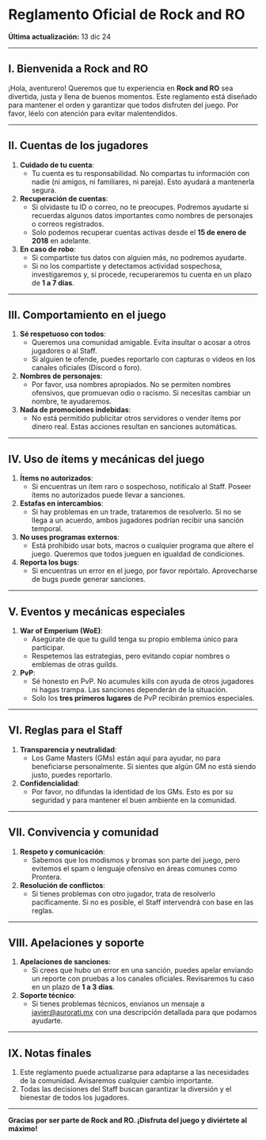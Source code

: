# Reglamento Oficial de Rock and RO
**Última actualización:** 13 dic 24

---

## I. Bienvenida a Rock and RO
¡Hola, aventurero! Queremos que tu experiencia en **Rock and RO** sea divertida, justa y llena de buenos momentos. Este reglamento está diseñado para mantener el orden y garantizar que todos disfruten del juego. Por favor, léelo con atención para evitar malentendidos.

---

## II. Cuentas de los jugadores
1. **Cuidado de tu cuenta**:
   - Tu cuenta es tu responsabilidad. No compartas tu información con nadie (ni amigos, ni familiares, ni pareja). Esto ayudará a mantenerla segura.
2. **Recuperación de cuentas**:
   - Si olvidaste tu ID o correo, no te preocupes. Podremos ayudarte si recuerdas algunos datos importantes como nombres de personajes o correos registrados.
   - Solo podemos recuperar cuentas activas desde el **15 de enero de 2018** en adelante.
3. **En caso de robo**:
   - Si compartiste tus datos con alguien más, no podremos ayudarte. 
   - Si no los compartiste y detectamos actividad sospechosa, investigaremos y, si procede, recuperaremos tu cuenta en un plazo de **1 a 7 días**.

---

## III. Comportamiento en el juego
1. **Sé respetuoso con todos**:
   - Queremos una comunidad amigable. Evita insultar o acosar a otros jugadores o al Staff.
   - Si alguien te ofende, puedes reportarlo con capturas o videos en los canales oficiales (Discord o foro). 
2. **Nombres de personajes**:
   - Por favor, usa nombres apropiados. No se permiten nombres ofensivos, que promuevan odio o racismo. Si necesitas cambiar un nombre, te ayudaremos.
3. **Nada de promociones indebidas**:
   - No está permitido publicitar otros servidores o vender ítems por dinero real. Estas acciones resultan en sanciones automáticas.

---

## IV. Uso de ítems y mecánicas del juego
1. **Ítems no autorizados**:
   - Si encuentras un ítem raro o sospechoso, notifícalo al Staff. Poseer ítems no autorizados puede llevar a sanciones.
2. **Estafas en intercambios**:
   - Si hay problemas en un trade, trataremos de resolverlo. Si no se llega a un acuerdo, ambos jugadores podrían recibir una sanción temporal.
3. **No uses programas externos**:
   - Está prohibido usar bots, macros o cualquier programa que altere el juego. Queremos que todos jueguen en igualdad de condiciones.
4. **Reporta los bugs**:
   - Si encuentras un error en el juego, por favor repórtalo. Aprovecharse de bugs puede generar sanciones.

---

## V. Eventos y mecánicas especiales
1. **War of Emperium (WoE)**:
   - Asegúrate de que tu guild tenga su propio emblema único para participar.
   - Respetemos las estrategias, pero evitando copiar nombres o emblemas de otras guilds.
2. **PvP**:
   - Sé honesto en PvP. No acumules kills con ayuda de otros jugadores ni hagas trampa. Las sanciones dependerán de la situación.
   - Solo los **tres primeros lugares** de PvP recibirán premios especiales.

---

## VI. Reglas para el Staff
1. **Transparencia y neutralidad**:
   - Los Game Masters (GMs) están aquí para ayudar, no para beneficiarse personalmente. Si sientes que algún GM no está siendo justo, puedes reportarlo.
2. **Confidencialidad**:
   - Por favor, no difundas la identidad de los GMs. Esto es por su seguridad y para mantener el buen ambiente en la comunidad.

---

## VII. Convivencia y comunidad
1. **Respeto y comunicación**:
   - Sabemos que los modismos y bromas son parte del juego, pero evitemos el spam o lenguaje ofensivo en áreas comunes como Prontera.
2. **Resolución de conflictos**:
   - Si tienes problemas con otro jugador, trata de resolverlo pacíficamente. Si no es posible, el Staff intervendrá con base en las reglas.

---

## VIII. Apelaciones y soporte
1. **Apelaciones de sanciones**:
   - Si crees que hubo un error en una sanción, puedes apelar enviando un reporte con pruebas a los canales oficiales. Revisaremos tu caso en un plazo de **1 a 3 días**.
2. **Soporte técnico**:
   - Si tienes problemas técnicos, envíanos un mensaje a javier@aurorati.mx con una descripción detallada para que podamos ayudarte.

---

## IX. Notas finales
1. Este reglamento puede actualizarse para adaptarse a las necesidades de la comunidad. Avisaremos cualquier cambio importante.
2. Todas las decisiones del Staff buscan garantizar la diversión y el bienestar de todos los jugadores.

---

**Gracias por ser parte de Rock and RO. ¡Disfruta del juego y diviértete al máximo!**
